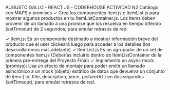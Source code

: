 AUGUSTO GALLO - REACT JS - CODERHOUSE
ACTIVIDAD N2
Catálogo con MAPS y promises
✓ Crea los componentes Item.js e ItemList.js para mostrar algunos productos en tu ItemListContainer.js. Los ítems deben provenir de un llamado a una promise que los resuelva en tiempo diferido (setTimeout) de 2 segundos, para emular retrasos de red

✓ Item.js: Es un componente destinado a mostrar información breve del producto que el user clickeará luego para acceder a los detalles (los desarrollaremos más adelante)
✓ ItemList.js Es un agrupador de un set de componentes Item.js (Deberías incluirlo dentro de ItemListContainer de la primera pre-entrega del Proyecto Final)
✓ Implementa un async mock (promise): Usa un efecto de montaje para poder emitir un llamado asincrónico a un mock (objeto) estático de datos que devuelva un conjunto de item { id, title, description, price, pictureUrl } en dos segundos (setTimeout), para emular retrasos de red.

